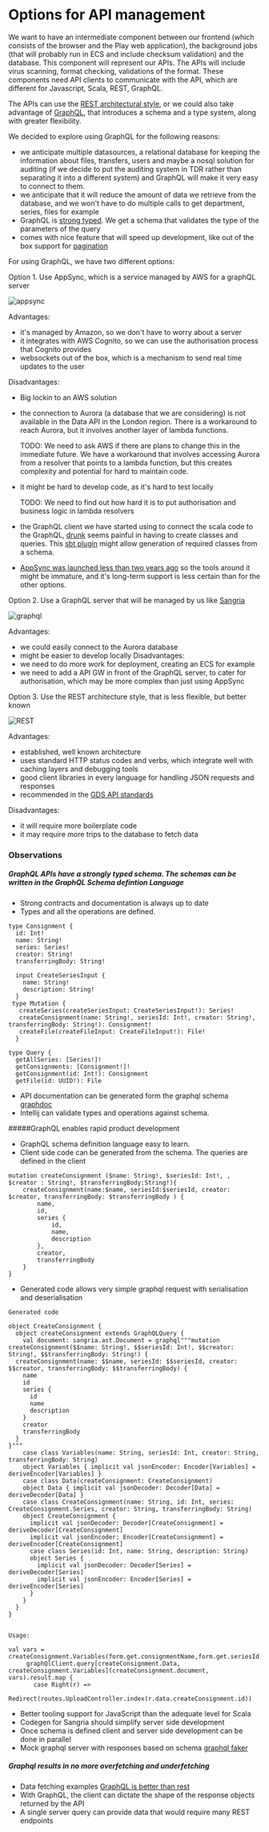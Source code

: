 # Options for API management

We want to have an intermediate component between our frontend (which consists of the browser and the Play web application),
the background jobs (that will probably run in ECS and include checksum validation) and the database. 
This component will represent our APIs. The APIs will include virus scanning, format checking, validations of the format.
These components need API clients to communicate with the API, which are different for Javascript, Scala, REST, GraphQL.

The APIs can use the [REST architectural style](https://en.wikipedia.org/wiki/Representational_state_transfer),
or we could also take advantage of [GraphQL](https://graphql.org/), that introduces a schema and a type system, along 
with greater flexibility.

We decided to explore using GraphQL for the following reasons:
- we anticipate multiple datasources, a relational database for keeping the information about files, transfers, users 
 and maybe a nosql solution for auditing (if we decide to put the auditing system in TDR rather than separating it into 
 a different system) and GraphQL will make it very easy to connect to them. 
- we anticipate that it will reduce the amount of data we retrieve from the database, and we won't have to do
multiple calls to get department, series, files for example
- GraphQL is [strong typed](https://graphql.org/learn/schema/). We get a schema that validates the type of the parameters of the query
- comes with nice feature that will speed up development, like out of the box support for [pagination](https://graphql.org/learn/pagination/)

For using GraphQL, we have two different options:

Option 1. Use AppSync, which is a service managed by AWS for a graphQL server

![appsync](images/AppSync.png "Frontend connects to AWS Appsync")

Advantages:
- it's managed by Amazon, so we don't have to worry about a server
- it integrates with AWS Cognito, so we can use the authorisation process that Cognito provides
- websockets out of the box, which is a mechanism to send real time updates to the user

Disadvantages:
- Big lockin to an AWS solution
- the connection to Aurora (a database that we are considering) is not available in the Data API in the
London region. There is a workaround to reach Aurora, but it involves another layer of lambda functions. 

   TODO: We need to ask AWS if there are plans to change this in the immediate future. We have a
workaround that involves accessing Aurora from a resolver that points to a lambda function, but this
creates complexity and potential for hard to maintain code.
- it might be hard to develop code, as it's hard to test locally

   TODO: We need to find out how hard it is to put authorisation and business logic in lambda
resolvers
- the GraphQL client we have started using to connect the scala code to the GraphQL, [drunk](https://github.com/Jarlakxen/drunk)
seems painful in having to create classes and queries. This [sbt plugin](https://github.com/muuki88/sbt-graphql) might 
allow generation of required classes from a schema.

-  [AppSync was launched less than two years ago](https://aws.amazon.com/blogs/aws/introducing-amazon-appsync/) so the tools around it might be immature, and it's long-term support
 is less certain than for the other options.
 
Option 2. Use a GraphQL server that will be managed by us like [Sangria](https://sangria-graphql.org/)

![graphql](images/GraphQLSelfHosted.png "Frontend connects to a GraphQL server managed by us")

Advantages:
- we could easily connect to the Aurora database
- might be easier to develop locally
Disadvantages:
- we need to do more work for deployment, creating an ECS for example
- we need to add a API GW in front of the GraphQL server, to cater for authorisation, which may be more
complex than just using AppSync

Option 3. Use the REST architecture style, that is less flexible, but better known

![REST](images/REST.png "Frontend connects to a GraphQL server managed by us")

Advantages:
- established, well known architecture
- uses standard HTTP status codes and verbs, which integrate well with caching layers and debugging tools
- good client libraries in every language for handling JSON requests and responses
- recommended in the [GDS API standards](https://www.gov.uk/guidance/gds-api-technical-and-data-standards#use-restful)
 

Disadvantages:
- it will require more boilerplate code
- it may require more trips to the database to fetch data

### Observations

##### GraphQL APIs have a strongly typed schema. The schemas can be written in the GraphQL Schema defintion Language

- Strong contracts and documentation is always up to date  
- Types and all the operations are defined.
```
type Consignment {
  id: Int!
  name: String!
  series: Series!
  creator: String!
  transferringBody: String!
  
  input CreateSeriesInput {
    name: String!
    description: String!
  }
 type Mutation {
   createSeries(createSeriesInput: CreateSeriesInput!): Series!
   createConsignment(name: String!, seriesId: Int!, creator: String!, transferringBody: String!): Consignment!
   createFile(createFileInput: CreateFileInput!): File!
  }
  
type Query {
  getAllSeries: [Series!]!
  getConsignments: [Consignment!]!
  getConsignment(id: Int!): Consignment
  getFile(id: UUID!): File
```
- API documentation can be generated form the graphql schema [graphdoc](https://github.com/2fd/graphdoc)
- Intellij can validate types and operations against schema. 

#####GraphQL enables rapid product development

- GraphQL schema definition language easy to learn.  
- Client side code can be generated from the schema. The queries are defined in the client
```
mutation createConsignment ($name: String!, $seriesId: Int!, ,  $creator : String!, $transferringBody:String!){
    createConsignment(name:$name, seriesId:$seriesId, creator: $creator, transferringBody: $transferringBody ) {
        name,
        id,
        series {
            id,
            name,
            description
        },
        creator,
        transferringBody
    }
} 
```
- Generated code allows very simple graphql request with serialisation and deserialisation
 ```
 Generated code
 
 object CreateConsignment {
   object createConsignment extends GraphQLQuery {
     val document: sangria.ast.Document = graphql"""mutation createConsignment($$name: String!, $$seriesId: Int!, $$creator: String!, $$transferringBody: String!) {
   createConsignment(name: $$name, seriesId: $$seriesId, creator: $$creator, transferringBody: $$transferringBody) {
     name
     id
     series {
       id
       name
       description
     }
     creator
     transferringBody
   }
 }"""
     case class Variables(name: String, seriesId: Int, creator: String, transferringBody: String)
     object Variables { implicit val jsonEncoder: Encoder[Variables] = deriveEncoder[Variables] }
     case class Data(createConsignment: CreateConsignment)
     object Data { implicit val jsonDecoder: Decoder[Data] = deriveDecoder[Data] }
     case class CreateConsignment(name: String, id: Int, series: CreateConsignment.Series, creator: String, transferringBody: String)
     object CreateConsignment {
       implicit val jsonDecoder: Decoder[CreateConsignment] = deriveDecoder[CreateConsignment]
       implicit val jsonEncoder: Encoder[CreateConsignment] = deriveEncoder[CreateConsignment]
       case class Series(id: Int, name: String, description: String)
       object Series {
         implicit val jsonDecoder: Decoder[Series] = deriveDecoder[Series]
         implicit val jsonEncoder: Encoder[Series] = deriveEncoder[Series]
       }
     }
   }
 }
 
 
 Usage:
 
 val vars = createConsignment.Variables(form.get.consignmentName,form.get.seriesId,id.email,form.get.transferringBody)
      graphQlClient.query[createConsignment.Data, createConsignment.Variables](createConsignment.document, vars).result.map {
        case Right(r) =>
          Redirect(routes.UploadController.index(r.data.createConsignment.id)) 
```
- Better tooling support for JavaScript than the adequate level for Scala
- Codegen for Sangria should simplify server side development
- Once schema is defined client and server side development can be done in parallel
- Mock graphql server with responses based on schema [graphql faker](https://github.com/APIs-guru/graphql-faker)

##### Graphql results in no more overfetching and underfetching
- Data fetching examples [GraphQL is better than rest](https://www.howtographql.com/basics/1-graphql-is-the-better-rest/)
- With GraphQL, the client can dictate the shape of the response objects returned by the API
- A single server query can provide data that would require many REST endpoints 
